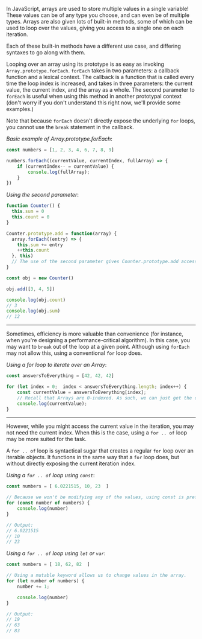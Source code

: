 <!--
This is the markdown file with the introduction to the concept and exercise.

See https://github.com/exercism/v3/blob/master/docs/concept-exercises.md#docsintroductionmd
-->


In JavaScript, arrays are used to store multiple values in a single variable! These values can be of any type you choose, and can even be of multiple types. Arrays are also given lots of built-in methods, some of which can be used to loop over the values, giving you access to a single one on each iteration.

Each of these built-in methods have a different use case, and differing syntaxes to go along with them.

Looping over an array using its prototype is as easy as invoking `Array.prototype.forEach`. `forEach` takes in two parameters: a callback function and a lexical context. The callback is a function that is called every time the loop index is increased, and takes in three parameters: the current value, the current index, and the array as a whole. The second parameter to `forEach` is useful when using this method in another prototypal context (don't worry if you don't understand this right now, we'll provide some examples.)

Note that because `forEach` doesn't directly expose the underlying `for` loops, you cannot use the `break` statement in the callback.

*Basic example of Array.prototype.forEach*:

```js
const numbers = [1, 2, 3, 4, 6, 7, 8, 9]

numbers.forEach((currentValue, currentIndex, fullArray) => {
    if (currentIndex-- = currentValue) {
        console.log(fullArray);
    }
})
```

*Using the second parameter*:

```js
function Counter() {
  this.sum = 0
  this.count = 0
}

Counter.prototype.add = function(array) {
  array.forEach((entry) => {
    this.sum += entry
    ++this.count
  }, this)
  // The use of the second parameter gives Counter.prototype.add access to the properties of the Counter instance.
}

const obj = new Counter()

obj.add([3, 4, 5])

console.log(obj.count)
// 3 
console.log(obj.sum)
// 12
```

---

Sometimes, efficiency is more valuable than convenience (for instance, when you're designing a performance-critical algorithm). In this case, you may want to `break` out of the loop at a given point. Although using `forEach` may not allow this, using a conventional `for` loop does.

*Using a for loop to iterate over an Array*:

```js
const answersToEverything = [42, 42, 42]

for (let index = 0;  index < answersToEverything.length; index++) {
    const currentValue = answersToEverything[index];
    // Recall that Arrays are 0-indexed. As such, we can just get the current element by using index.
    console.log(currentValue);
}
```

---

However, while you might access the current value in the iteration, you may not need the current index. When this is the case, using a `for .. of` loop may be more suited for the task.

A `for .. of` loop is syntactical sugar that creates a regular `for` loop over an iterable objects. It functions in the same way that a `for` loop does, but without directly exposing the current iteration index.

*Using a `for .. of` loop using `const`*:

```js
const numbers = [ 6.0221515, 10, 23  ]

// Because we won't be modifying any of the values, using const is preferable.
for (const number of numbers) {
    console.log(number)
}

// Output:
// 6.0221515
// 10
// 23
```

*Using a `for .. of` loop using `let` or `var`*:

```js
const numbers = [ 18, 62, 82  ]

// Using a mutable keyword allows us to change values in the array.
for (let number of numbers) {
    number += 1;

    console.log(number)
}

// Output:
// 19
// 63
// 83
```